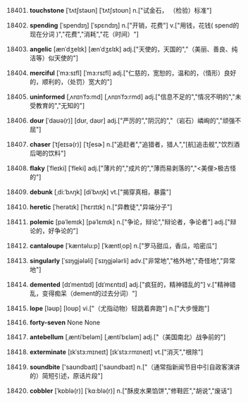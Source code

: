 18401. **touchstone**
[ˈtʌtʃstəʊn]  [ˈtʌtʃstoʊn]
n.["试金石， （检验）标准"]  

18402. **spending**
[ˈspendɪŋ]  [ˈspɛndɪŋ]
n.["开销，花费"]  v.["用钱，花钱( spend的现在分词 )","花费","消耗","花（时间）"]  

18403. **angelic**
[ænˈdʒelɪk]  [ænˈdʒɛlɪk]
adj.["天使的，天国的","（美丽、善良、纯洁等）似天使的"]  

18404. **merciful**
[ˈmɜ:sɪfl]  [ˈmɜ:rsɪfl]
adj.["仁慈的，宽恕的，温和的，（情形）良好的，顺利的，（处罚）宽大的"]  

18405. **uninformed**
[ˌʌnɪnˈfɔ:md]  [ˌʌnɪnˈfɔ:rmd]
adj.["信息不足的","情况不明的","未受教育的","无知的"]  

18406. **dour**
[ˈdaʊə(r)]  [dʊr, daʊr]
adj.["严厉的","阴沉的","（岩石）嶙峋的","顽强不屈"]  

18407. **chaser**
[ˈtʃeɪsə(r)]  [ˈtʃesɚ]
n.["追赶者","追猎者，猎人","[航]追击舰","饮烈酒后喝的饮料"]  

18408. **flaky**
[ˈfleɪki]  [ˈfleki]
adj.["薄片的","成片的","薄而易剥落的","<美俚>极古怪的"]  

18409. **debunk**
[ˌdi:ˈbʌŋk]  [diˈbʌŋk]
vt.["揭穿真相，暴露"]  

18410. **heretic**
[ˈherətɪk]  [ˈhɛrɪtɪk]
n.["异教徒","异端分子"]  

18411. **polemic**
[pəˈlemɪk]  [pəˈlɛmɪk]
n.["争论，辩论","辩论者，争论者"]  adj.["辩论的，好争论的"]  

18412. **cantaloupe**
[ˈkæntəlu:p]  [ˈkæntlˌop]
n.["罗马甜瓜，香瓜，哈密瓜"]  

18413. **singularly**
[ˈsɪŋgjələli]  [ˈsɪŋgjələrli]
adv.["非常地","格外地","奇怪地","异常地"]  

18414. **demented**
[dɪˈmentɪd]  [dɪˈmɛntɪd]
adj.["疯狂的，精神错乱的"]  v.["精神错乱，变得痴呆（dement的过去分词）"]  

18415. **lope**
[ləʊp]  [loʊp]
vi.["（尤指动物）轻跳着奔跑"]  n.["大步慢跑"]  

18416. **forty-seven**
None
None

18417. **antebellum**
[ˌæntiˈbeləm]  [ˌæntiˈbɛləm]
adj.["（美国南北）战争前的"]  

18418. **exterminate**
[ɪkˈstɜ:mɪneɪt]  [ɪkˈstɜ:rmɪneɪt]
vt.["消灭","根除"]  

18419. **soundbite**
['saʊndbaɪt]  ['saʊndbaɪt]
n.["（通常指新闻节目中引自政客演讲的）简短引述，原话片段"]  

18420. **cobbler**
[ˈkɒblə(r)]  [ˈkɑ:blə(r)]
n.["酥皮水果馅饼","修鞋匠","胡说","废话"]  

